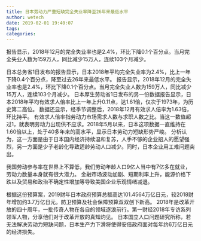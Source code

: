 ```yaml
---
title: 日本劳动力严重短缺完全失业率降至26年来最低水平
author: wetech
date: 2019-02-01 19:40:07
tags: 
categories: 
---
```

报告显示，2018年12月的完全失业率也是2.4%，环比下降0.1个百分点。当月完全失业人数为159万人，同比减少15万人，连续103个月减少。
<!-- more -->
日本总务省1日发布的报告显示，日本2018年平均完全失业率为2.4%，比上一年下降0.4个百分点，降至过去26年来最低水平。
报告显示，2018年12月的完全失业率也是2.4%，环比下降0.1个百分点。当月完全失业人数为159万人，同比减少15万人，连续103个月减少。
日本厚生劳动省1日发布的另一份数据报告显示，日本2018年平均有效求人倍率比上一年上升0.11点，达1.61倍，仅次于1973年，为历史第二高位。
数据还显示，经季节调整后，2018年12月有效求人倍率为1.63倍，环比持平。
有效求人倍率指劳动力市场需求人数与求职人数之比。当这一数值超过1，就表明劳动力出现供不应求。2018年5月以来，日本这项数据一直维持在1.60倍以上，处于40多年来的高水平，显示日本劳动力短缺形势严峻。
分析认为，这一方面是由于日本国内经济持续温和复苏，人手不够的企业招人的愿望强烈，另一方面是少子老龄化导致适龄劳动人口减少。同时，日本企业用工难问题突出。
 
 
我国劳动参与率在世界上不算低，我们劳动年龄人口9亿人当中有7亿多在就业，劳动力数量本身就有很大潜力。
金融市场波动加剧、短期利率上升，能源价格下跌以及贸易和政治不确定性增加等导致美国企业乐观情绪减退。 
根据这份预算案，2019财年日本政府预算总额高达101.4564万亿日元，较2018财年增加约3.7万亿日元。防卫预算及社会保障预算双双创下新高。
2018年是改革开放的四十周年，一批传奇人物在各自的领域逐浪前行。第一财经2018年专访系列领军人物，分享他们对于改革开放的真知灼见。
日本国立人口问题研究所称，若无法解决劳动力短缺问题，日本生产力下滑将使得安倍政府面对每年约6万亿日元的经济损失。
